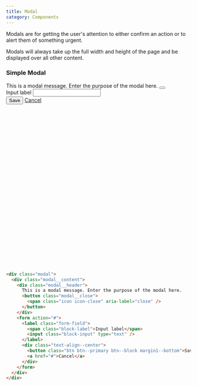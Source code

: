 ```yaml
---
title: Modal
category: Components
---
```


Modals are for getting the user's attention to either confirm an action or to alert them of something urgent.

Modals will always take up the full width and height of the page and be displayed over all other content.

### Simple Modal

<div style="position: relative; height: 500px">
  <div class="modal" style="position: relative;">
    <div class="modal__content">
      <div class="modal__header">
        This is a modal message. Enter the purpose of the modal here.
        <button class="modal__close">
          <span class="icon icon-close" aria-label="close" />
        </button>
      </div>
      <form action="#">
        <label class="form-field">
          <span class="block-label">Input label</span>
          <input class="block-input" type="text" />
        </label>
        <div class="text-align--center">
          <button class="btn btn--primary btn--block margin1--bottom">Save</button>
          <a href="#">Cancel</a>
        </div>
      </form>
    </div>
  </div>
</div>

```html
<div class="modal">
  <div class="modal__content">
    <div class="modal__header">
      This is a modal message. Enter the purpose of the modal here.
      <button class="modal__close">
        <span class="icon icon-close" aria-label="close" />
      </button>
    </div>
    <form action="#">
      <label class="form-field">
        <span class="block-label">Input label</span>
        <input class="block-input" type="text" />
      </label>
      <div class="text-align--center">
        <button class="btn btn--primary btn--block margin1--bottom">Save</button>
        <a href="#">Cancel</a>
      </div>
    </form>
  </div>
</div>
```
